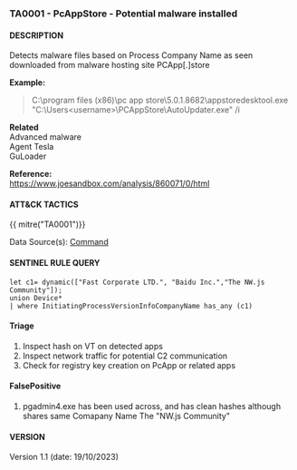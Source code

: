 ### TA0001 - PcAppStore - Potential malware installed   
  

####  DESCRIPTION  
Detects malware files based on Process Company Name as seen downloaded from malware hosting site PCApp[.]store      

**Example:**  
> C:\program files (x86)\pc app store\5.0.1.8682\appstoredesktool.exe      
> "C:\Users\<username>\PCAppStore\AutoUpdater.exe" /i



**Related**  
Advanced malware  
Agent Tesla  
GuLoader          


**Reference:**  
https://www.joesandbox.com/analysis/860071/0/html         

####  ATT&CK TACTICS  
 {{ mitre("TA0001")}}    

Data Source(s): [Command](https://attack.mitre.org/datasources/DS0017/)   


#### SENTINEL RULE QUERY   

~~~
let c1= dynamic(["Fast Corporate LTD.", "Baidu Inc.","The NW.js Community"]);
union Device*
| where InitiatingProcessVersionInfoCompanyName has_any (c1)   
~~~


#### Triage  

1. Inspect hash on VT on detected apps
2. Inspect network traffic for potential C2 communication      
2. Check for registry key creation on PcApp or related apps  


#### FalsePositive  

1. pgadmin4.exe has been used across, and has clean hashes although shares same Comapany Name The "NW.js Community"    


#### VERSION  
Version 1.1 (date: 19/10/2023)  
